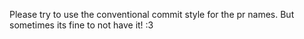 Please try to use the conventional commit style for the pr names. But sometimes its fine to not have it! :3
